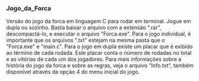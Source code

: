 ### Jogo_da_Forca
Versão do jogo da forca em linguagem C para rodar em terminal.
Jogue em dupla ou sozinho. Basta baixar o arquivo com a extensão ".rar", descompactá-lo, e executar o arquivo "Forca.exe". Para o jogo individual, é importante que os arquivos ".txt" estejam na mesma pasta que o "Forca.exe" e "main.c". Para o jogo em dupla existe um placar que é exibido ao término de cada rodada. Este placar conta o número de rodadas no total e as vitórias de cada um dos jogadores.
Para mais informações sobre a história do jogo da forca e sobre as regras, veja o arquivo "Info.txt", também disponível através da opção 4 do menu inicial do jogo.
